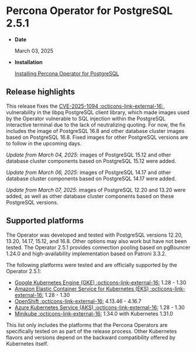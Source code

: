 # Percona Operator for PostgreSQL 2.5.1

* **Date**

    March 03, 2025

* **Installation**

    [Installing Percona Operator for PostgreSQL](../System-Requirements.md#installation-guidelines) 


## Release highlights


This release fixes the [CVE-2025-1094 :octicons-link-external-16:](https://www.postgresql.org/support/security/CVE-2025-1094/), vulnerability in the libpq PostgreSQL client library, which made images used by the Operator vulnerable to SQL injection within the PostgreSQL interactive terminal due to the lack of neutralizing quoting. For now, the fix includes the image of PostgreSQL 16.8 and other database cluster images based on PostgreSQL 16.8. Fixed images for other PostgreSQL versions are to follow in the upcoming days.

*Update from March 04, 2025*: images of PostgreSQL 15.12 and other database cluster components based on PostgreSQL 15.12 were added. 

*Update from March 06, 2025*: images of PostgreSQL 14.17 and other database cluster components based on PostgreSQL 14.17 were added. 

*Update from March 07, 2025*: images of PostgreSQL 12.20 and 13.20  were added, as well as other database cluster components based on these PostgreSQL versions. 

## Supported platforms

The Operator was developed and tested with PostgreSQL versions 12.20, 13.20, 14.17, 15.12, and 16.8. Other options may also work but have not been tested. The Operator 2.5.1 provides connection pooling based on pgBouncer 1.24.0 and high-availability implementation based on Patroni 3.3.2.

The following platforms were tested and are officially supported by the Operator 2.5.1:

* [Google Kubernetes Engine (GKE) :octicons-link-external-16:](https://cloud.google.com/kubernetes-engine) 1.28 - 1.30
* [Amazon Elastic Container Service for Kubernetes (EKS) :octicons-link-external-16:](https://aws.amazon.com) 1.28 - 1.30
* [OpenShift :octicons-link-external-16:](https://www.redhat.com/en/technologies/cloud-computing/openshift) 4.13.46 - 4.16.7
* [Azure Kubernetes Service (AKS) :octicons-link-external-16:](https://azure.microsoft.com/en-us/services/kubernetes-service/) 1.28 - 1.30
* [Minikube :octicons-link-external-16:](https://github.com/kubernetes/minikube) 1.34.0 with Kubernetes 1.31.0

This list only includes the platforms that the Percona Operators are specifically tested on as part of the release process. Other Kubernetes flavors and versions depend on the backward compatibility offered by Kubernetes itself.
